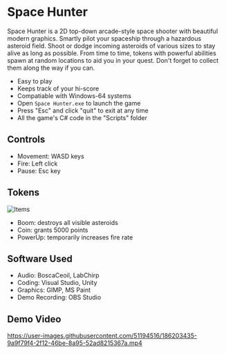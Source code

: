 # Space Hunter
Space Hunter is a 2D top-down arcade-style space shooter with beautiful modern graphics. Smartly pilot your spaceship through a hazardous asteroid field. Shoot or dodge incoming asteroids of various sizes to stay alive as long as possible. From time to time, tokens with powerful abilities spawn at random locations to aid you in your quest. Don't forget to collect them along the way if you can.

* Easy to play
* Keeps track of your hi-score
* Compatiable with Windows-64 systems
* Open ```Space Hunter.exe``` to launch the game
* Press "Esc" and click "quit" to exit at any time
* All the game's C# code in the "Scripts" folder 

## Controls
* Movement: WASD keys
* Fire: Left click
* Pause: Esc key

## Tokens
![Items](https://user-images.githubusercontent.com/51194516/186130614-bc6177d2-1c6a-461c-afe4-c08171825dcf.png)
* Boom: destroys all visible asteroids
* Coin: grants 5000 points
* PowerUp: temporarily increases fire rate

## Software Used
* Audio: BoscaCeoil, LabChirp
* Coding: Visual Studio, Unity
* Graphics: GIMP, MS Paint
* Demo Recording: OBS Studio

## Demo Video
https://user-images.githubusercontent.com/51194516/186203435-9a9f79f4-2f12-46be-8a95-52ad8215367a.mp4
